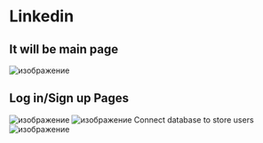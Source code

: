 # Linkedin
## It will be main page
![изображение](https://github.com/tonymontana143/Linkedin/assets/125411745/653bc85a-518c-407e-acb4-3dd7e1479cce)
## Log in/Sign up Pages
![изображение](https://github.com/tonymontana143/Linkedin/assets/125411745/e798e5b1-3d00-481f-abce-5b603a7ae920)
![изображение](https://github.com/tonymontana143/Linkedin/assets/125411745/cac84d98-ae27-42b1-a15e-861367da094b)
Connect database to store users
![изображение](https://github.com/tonymontana143/Linkedin/assets/125411745/94f72ac6-305c-4532-9830-7cd826cad0f9)
